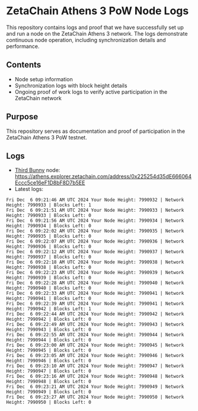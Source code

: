# ZetaChain Athens 3 PoW Node Logs
This repository contains logs and proof that we have successfully set up and run a node on the ZetaChain Athens 3 network. The logs demonstrate continuous node operation, including synchronization details and performance.

## Contents
- Node setup information
- Synchronization logs with block height details
- Ongoing proof of work logs to verify active participation in the ZetaChain network

## Purpose
This repository serves as documentation and proof of participation in the ZetaChain Athens 3 PoW testnet.

## Logs

- [Third Bunny](https://thirdbunny.xyz/) node: https://athens.explorer.zetachain.com/address/0x225254d35dE666064Eccc5ce16eF1D8bF8D7b5EE
- Latest logs:
```
Fri Dec  6 09:21:46 AM UTC 2024 Your Node Height: 7990932 | Network Height: 7990933 | Blocks Left: 1
Fri Dec  6 09:21:51 AM UTC 2024 Your Node Height: 7990933 | Network Height: 7990933 | Blocks Left: 0
Fri Dec  6 09:21:56 AM UTC 2024 Your Node Height: 7990934 | Network Height: 7990934 | Blocks Left: 0
Fri Dec  6 09:22:02 AM UTC 2024 Your Node Height: 7990935 | Network Height: 7990935 | Blocks Left: 0
Fri Dec  6 09:22:07 AM UTC 2024 Your Node Height: 7990936 | Network Height: 7990936 | Blocks Left: 0
Fri Dec  6 09:22:12 AM UTC 2024 Your Node Height: 7990937 | Network Height: 7990937 | Blocks Left: 0
Fri Dec  6 09:22:18 AM UTC 2024 Your Node Height: 7990938 | Network Height: 7990938 | Blocks Left: 0
Fri Dec  6 09:22:23 AM UTC 2024 Your Node Height: 7990939 | Network Height: 7990939 | Blocks Left: 0
Fri Dec  6 09:22:28 AM UTC 2024 Your Node Height: 7990940 | Network Height: 7990940 | Blocks Left: 0
Fri Dec  6 09:22:33 AM UTC 2024 Your Node Height: 7990941 | Network Height: 7990941 | Blocks Left: 0
Fri Dec  6 09:22:39 AM UTC 2024 Your Node Height: 7990941 | Network Height: 7990942 | Blocks Left: 1
Fri Dec  6 09:22:44 AM UTC 2024 Your Node Height: 7990942 | Network Height: 7990942 | Blocks Left: 0
Fri Dec  6 09:22:49 AM UTC 2024 Your Node Height: 7990943 | Network Height: 7990943 | Blocks Left: 0
Fri Dec  6 09:22:55 AM UTC 2024 Your Node Height: 7990944 | Network Height: 7990944 | Blocks Left: 0
Fri Dec  6 09:23:00 AM UTC 2024 Your Node Height: 7990945 | Network Height: 7990945 | Blocks Left: 0
Fri Dec  6 09:23:05 AM UTC 2024 Your Node Height: 7990946 | Network Height: 7990946 | Blocks Left: 0
Fri Dec  6 09:23:10 AM UTC 2024 Your Node Height: 7990947 | Network Height: 7990947 | Blocks Left: 0
Fri Dec  6 09:23:16 AM UTC 2024 Your Node Height: 7990948 | Network Height: 7990948 | Blocks Left: 0
Fri Dec  6 09:23:21 AM UTC 2024 Your Node Height: 7990949 | Network Height: 7990949 | Blocks Left: 0
Fri Dec  6 09:23:27 AM UTC 2024 Your Node Height: 7990950 | Network Height: 7990950 | Blocks Left: 0
```
